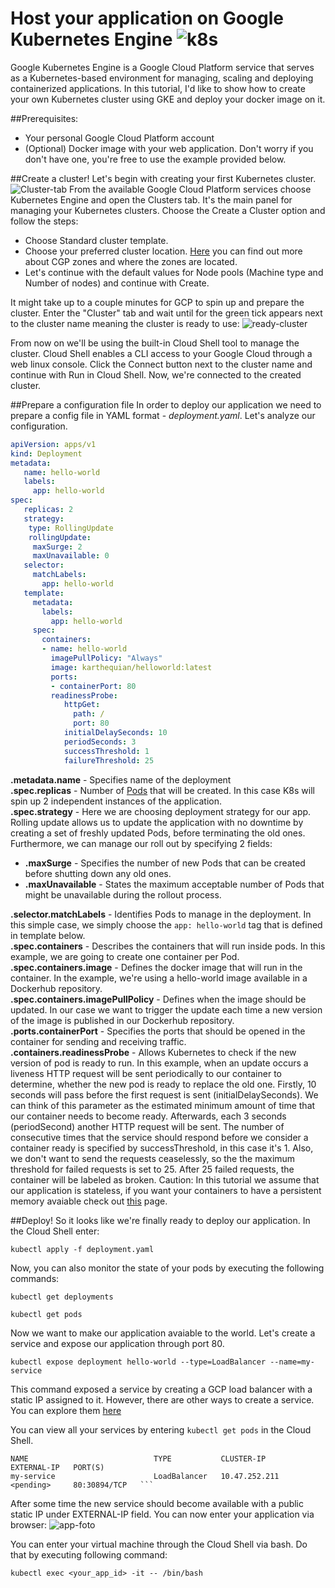 # Host your application on Google Kubernetes Engine   ![k8s](https://s3.eu-west-3.amazonaws.com/elasticbeanstalk-eu-west-3-430227218185/article/Kubernetes_(container_engine).png)

Google Kubernetes Engine is a Google Cloud Platform service that serves as a Kubernetes-based environment for managing, scaling and deploying containerized applications.
In this tutorial, I'd like to show how to create your own Kubernetes cluster using GKE and deploy your docker image on it.

##Prerequisites:
- Your personal Google Cloud Platform account
- (Optional) Docker image with your web application. 
Don't worry if you don't have one, you're free to use the example provided below.  

##Create a cluster!
Let's begin with creating your first Kubernetes cluster.
![Cluster-tab](https://s3.eu-west-3.amazonaws.com/elasticbeanstalk-eu-west-3-430227218185/article/Screenshot+2019-05-14+at+12.51.22.png)
From the available Google Cloud Platform services choose Kubernetes Engine and open the Clusters tab. It's the main panel for managing your Kubernetes clusters. Choose the Create a Cluster option and follow the steps:
- Choose Standard cluster template.
- Choose your preferred cluster location. [Here](https://cloud.google.com/about/locations/) you can find out more about CGP zones and where the zones are located. 
- Let's continue with the default values for Node pools (Machine type and Number of nodes) and continue with Create.

It might take up to a couple minutes for GCP to spin up and prepare the cluster. Enter the "Cluster" tab and wait until for the green tick appears next to the cluster name meaning the cluster is ready to use:
![ready-cluster](https://s3.eu-west-3.amazonaws.com/elasticbeanstalk-eu-west-3-430227218185/article/Screenshot+2019-05-14+at+12.53.35.png)

From now on we'll be using the built-in Cloud Shell tool to manage the cluster. Cloud Shell enables a CLI access to your Google Cloud through a web linux console. Click the Connect button next to the cluster name and continue with Run in Cloud Shell. Now, we're connected to the created cluster.

##Prepare a configuration file
In order to deploy our application we need to prepare a config file in YAML format - _deployment.yaml_. Let's analyze our configuration.


```yaml
apiVersion: apps/v1
kind: Deployment
metadata:
   name: hello-world
   labels:
     app: hello-world
spec:
   replicas: 2
   strategy:
    type: RollingUpdate
    rollingUpdate:
     maxSurge: 2
     maxUnavailable: 0
   selector:
     matchLabels:
       app: hello-world
   template:
     metadata:
       labels:
         app: hello-world
     spec:
       containers:
       - name: hello-world
         imagePullPolicy: "Always"
         image: karthequian/helloworld:latest
         ports:
         - containerPort: 80
         readinessProbe:
            httpGet:
              path: /
              port: 80
            initialDelaySeconds: 10
            periodSeconds: 3
            successThreshold: 1
            failureThreshold: 25
```

**.metadata.name** - Specifies name of the deployment\
**.spec.replicas** - Number of [Pods](https://kubernetes.io/docs/concepts/workloads/pods/pod/) that will be created. In this case K8s will spin up 2 independent instances of the application.\
**.spec.strategy** - Here we are choosing deployment strategy for our app. Rolling update allows us to update the application with no downtime by creating a set of freshly updated Pods, before terminating the old ones. Furthermore, we can manage our roll out by specifying 2 fields:
 - **.maxSurge** - Specifies the number of new Pods that can be created before shutting down any old ones.
 - **.maxUnavailable** - States the maximum acceptable number of Pods that might be unavailable during the rollout process.  
 
**.selector.matchLabels** - Identifies Pods to manage in the deployment. In this simple case, we simply choose the `app: hello-world` tag that is defined in template below.  
**.spec.containers** - Describes the containers that will run inside pods. In this example, we are going to create one container per Pod.  
**.spec.containers.image** - Defines the docker image that will run in the container. In the example, we're using a hello-world image available in a Dockerhub repository.  
**.spec.containers.imagePullPolicy** - Defines when the image should be updated. In our case we want to trigger the update each time a new version of the image is published in our Dockerhub repository.  
**.ports.containerPort** - Specifies the ports that should be opened in the container for sending and receiving traffic.  
**.containers.readinessProbe** - Allows Kubernetes to check if the new version of pod is ready to run. In this example, when an update occurs a liveness HTTP request will be sent periodically to our container to determine, whether the new pod is ready to replace the old one. Firstly, 10 seconds will pass before the first request is sent (initialDelaySeconds). We can think of this parameter as the estimated minimum amount of time that our container needs to become ready.
Afterwards, each 3 seconds (periodSecond) another HTTP request will be sent. The number of consecutive times that the service should respond before we consider a container ready is specified by successThreshold, in this case it's 1. Also, we don't want to send the requests ceaselessly, so the the maximum threshold for failed requests is set to 25. After 25 failed requests, the container will be labeled as broken.
Caution:
In this tutorial we assume that our application is stateless, if you want your containers to have a persistent memory avaiable check out [this](https://kubernetes.io/docs/tasks/configure-pod-container/configure-persistent-volume-storage/) page.


##Deploy!
So it looks like we're finally ready to deploy our application.
In the Cloud Shell enter:

```console
kubectl apply -f deployment.yaml
```

Now, you can also monitor the state of your pods by executing the following commands:
```console
kubectl get deployments
```
```console
kubectl get pods
```
Now we want to make our application avaiable to the world. Let's create a service and expose our application through port 80.
```console
kubectl expose deployment hello-world --type=LoadBalancer --name=my-service
```
This command exposed a service by creating a GCP load balancer with a static IP assigned to it. However, there are other ways to create a service. You can explore them [here](https://kubernetes.io/docs/concepts/services-networking/service/#publishing-services-service-types)  

You can view all your services by entering `kubectl get pods` in the Cloud Shell.
```console
NAME                            TYPE           CLUSTER-IP      EXTERNAL-IP   PORT(S) 
my-service                      LoadBalancer   10.47.252.211   <pending>     80:30894/TCP   ```
```

After some time the new service should become available with a public static IP under EXTERNAL-IP field.
You can now enter your application via browser: 
![app-foto](https://s3.eu-west-3.amazonaws.com/elasticbeanstalk-eu-west-3-430227218185/article/Screenshot+2019-05-14+at+12.48.44.png)

You can enter your virtual machine through the Cloud Shell via bash. Do that by executing following command:
```console
kubectl exec <your_app_id> -it -- /bin/bash
```




 


